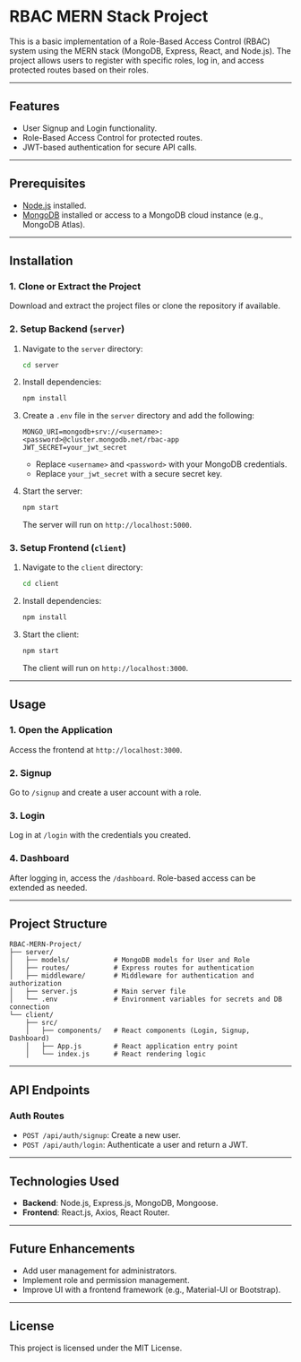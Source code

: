 
# RBAC MERN Stack Project

This is a basic implementation of a Role-Based Access Control (RBAC) system using the MERN stack (MongoDB, Express, React, and Node.js). The project allows users to register with specific roles, log in, and access protected routes based on their roles.

---

## Features

- User Signup and Login functionality.
- Role-Based Access Control for protected routes.
- JWT-based authentication for secure API calls.

---

## Prerequisites

- [Node.js](https://nodejs.org) installed.
- [MongoDB](https://www.mongodb.com) installed or access to a MongoDB cloud instance (e.g., MongoDB Atlas).

---

## Installation

### 1. Clone or Extract the Project
Download and extract the project files or clone the repository if available.

### 2. Setup Backend (`server`)
1. Navigate to the `server` directory:
   ```bash
   cd server
   ```

2. Install dependencies:
   ```bash
   npm install
   ```

3. Create a `.env` file in the `server` directory and add the following:
   ```env
   MONGO_URI=mongodb+srv://<username>:<password>@cluster.mongodb.net/rbac-app
   JWT_SECRET=your_jwt_secret
   ```
   - Replace `<username>` and `<password>` with your MongoDB credentials.
   - Replace `your_jwt_secret` with a secure secret key.

4. Start the server:
   ```bash
   npm start
   ```
   The server will run on `http://localhost:5000`.

### 3. Setup Frontend (`client`)
1. Navigate to the `client` directory:
   ```bash
   cd client
   ```

2. Install dependencies:
   ```bash
   npm install
   ```

3. Start the client:
   ```bash
   npm start
   ```
   The client will run on `http://localhost:3000`.

---

## Usage

### 1. Open the Application
Access the frontend at `http://localhost:3000`.

### 2. Signup
Go to `/signup` and create a user account with a role.

### 3. Login
Log in at `/login` with the credentials you created.

### 4. Dashboard
After logging in, access the `/dashboard`. Role-based access can be extended as needed.

---

## Project Structure

```
RBAC-MERN-Project/
├── server/
│   ├── models/           # MongoDB models for User and Role
│   ├── routes/           # Express routes for authentication
│   ├── middleware/       # Middleware for authentication and authorization
│   ├── server.js         # Main server file
│   └── .env              # Environment variables for secrets and DB connection
└── client/
    ├── src/
    │   ├── components/   # React components (Login, Signup, Dashboard)
    │   ├── App.js        # React application entry point
    │   └── index.js      # React rendering logic
```

---

## API Endpoints

### Auth Routes
- `POST /api/auth/signup`: Create a new user.
- `POST /api/auth/login`: Authenticate a user and return a JWT.

---

## Technologies Used

- **Backend**: Node.js, Express.js, MongoDB, Mongoose.
- **Frontend**: React.js, Axios, React Router.

---

## Future Enhancements

- Add user management for administrators.
- Implement role and permission management.
- Improve UI with a frontend framework (e.g., Material-UI or Bootstrap).

---

## License

This project is licensed under the MIT License.
